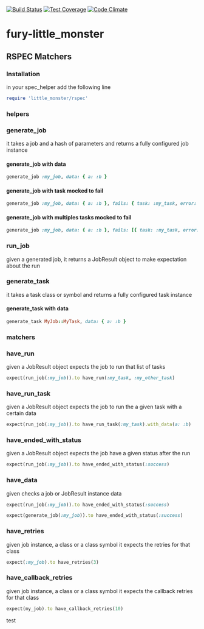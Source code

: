 [![Build Status](https://travis-ci.org/mercadolibre/fury-little_monster-gem.svg?branch=travis-ci)](https://travis-ci.org/mercadolibre/fury-little_monster-gem)
[![Test Coverage](https://codeclimate.com/github/mercadolibre/fury-little_monster-gem/badges/coverage.svg)](https://codeclimate.com/github/mercadolibre/fury-little_monster-gem/coverage)
[![Code Climate](https://codeclimate.com/github/mercadolibre/fury-little_monster-gem/badges/gpa.svg)](https://codeclimate.com/github/mercadolibre/fury-little_monster-gem)
# fury-little_monster

## RSPEC Matchers

### Installation

in your spec_helper add the following line

```ruby
require 'little_monster/rspec'
```

### helpers

### generate_job
it takes a job and a hash of parameters and returns a fully configured job instance

#### generate_job with data
```ruby
generate_job :my_job, data: { a: :b }
```

#### generate_job with task mocked to fail
```ruby
generate_job :my_job, data: { a: :b }, fails: { task: :my_task, error: MyError.new }
```

#### generate_job with multiples tasks mocked to fail
```ruby
generate_job :my_job, data: { a: :b }, fails: [{ task: :my_task, error: MyError.new }, { task: :my_other_task, error: MyError.new }]
```

### run_job
given a generated job, it returns a JobResult object to make expectation about the run

### generate_task
it takes a task class or symbol and returns a fully configured task instance

#### generate_task with data
```ruby
generate_task MyJob::MyTask, data: { a: :b }
```

### matchers

### have_run

given a JobResult object expects the job to run that list of tasks
```ruby
expect(run_job(:my_job)).to have_run(:my_task, :my_other_task)
```

### have_run_task

given a JobResult object expects the job to run the a given task with a certain data
```ruby
expect(run_job(:my_job)).to have_run_task(:my_task).with_data(a: :b)
```

### have_ended_with_status

given a JobResult object expects the job have a given status after the run
```ruby
expect(run_job(:my_job)).to have_ended_with_status(:success)
```

### have_data

given checks a job or JobResult instance data
```ruby
expect(run_job(:my_job)).to have_ended_with_status(:success)
```
```ruby
expect(generate_job(:my_job)).to have_ended_with_status(:success)
```

### have_retries

given job instance, a class or a class symbol it expects the retries for that class
```ruby
expect(:my_job).to have_retries(3)
```

### have_callback_retries

given job instance, a class or a class symbol it expects the callback retries for that class
```ruby
expect(my_job).to have_callback_retries(10)
```
test
